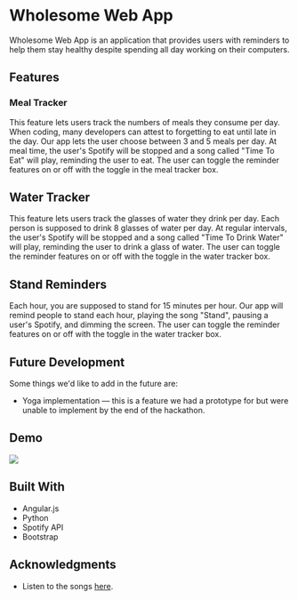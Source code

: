 # Wholesome Web App

Wholesome Web App is an application that provides users with reminders to help them stay healthy despite spending all day working on their computers.

## Features

### Meal Tracker
This feature lets users track the numbers of meals they consume per day. When coding, many developers can attest to forgetting to eat until late in the day. Our app lets the user choose between 3 and 5 meals per day. At meal time, the user's Spotify will be stopped and a song called "Time To Eat" will play, reminding the user to eat. The user can toggle the reminder features on or off with the toggle in the meal tracker box.

## Water Tracker
This feature lets users track the glasses of water they drink per day. Each person is supposed to drink 8 glasses of water per day. At regular intervals, the user's Spotify will be stopped and a song called "Time To Drink Water" will play, reminding the user to drink a glass of water. The user can toggle the reminder features on or off with the toggle in the water tracker box.

## Stand Reminders
Each hour, you are supposed to stand for 15 minutes per hour. Our app will remind people to stand each hour, playing the song "Stand", pausing a user's Spotify, and dimming the screen. The user can toggle the reminder features on or off with the toggle in the water tracker box.


## Future Development

Some things we'd like to add in the future are:
* Yoga implementation –– this is a feature we had a prototype for but were unable to implement by the end of the hackathon.

## Demo
![](https://github.com/kathdovi/WholesomeHacks/blob/master/wholesomehacks.gif)


## Built With

* Angular.js
* Python
* Spotify API
* Bootstrap


## Acknowledgments

* Listen to the songs [here](https://soundcloud.com/user-698543340).


